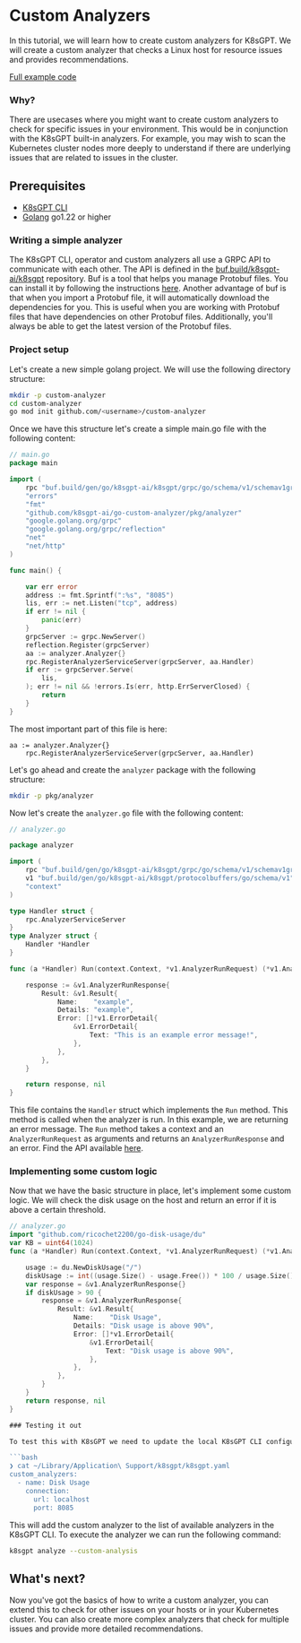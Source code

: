 # Custom Analyzers

In this tutorial, we will learn how to create custom analyzers for K8sGPT.
We will create a custom analyzer that checks a Linux host for resource issues and provides recommendations.

[Full example code](https://github.com/k8sgpt-ai/go-custom-analyzer)

### Why?

There are usecases where you might want to create custom analyzers to check for specific issues in your environment. This would be in conjunction with the K8sGPT built-in analyzers.
For example, you may wish to scan the Kubernetes cluster nodes more deeply to understand if there are underlying issues that are related to issues in the cluster.

## Prerequisites

- [K8sGPT CLI](https://github.com/k8sgpt-ai/k8sgpt.git)
- [Golang](https://golang.org/doc/install) go1.22 or higher



### Writing a simple analyzer

 The K8sGPT CLI, operator and custom analyzers all use a GRPC API to communicate with each other. The API is defined in the [buf.build/k8sgpt-ai/k8sgpt](https://buf.build/k8sgpt-ai/k8sgpt/docs/main:schema.v1) repository. Buf is a tool that helps you manage Protobuf files. You can install it by following the instructions [here](https://docs.buf.build/installation).
 Another advantage of buf is that when you import a Protobuf file, it will automatically download the dependencies for you. This is useful when you are working with Protobuf files that have dependencies on other Protobuf files. Additionally, you'll always be able to get the latest version of the Protobuf files.

### Project setup

Let's create a new simple golang project. We will use the following directory structure:

```bash
mkdir -p custom-analyzer
cd custom-analyzer
go mod init github.com/<username>/custom-analyzer
```

Once we have this structure let's create a simple main.go file with the following content:

```go
// main.go
package main

import (
	rpc "buf.build/gen/go/k8sgpt-ai/k8sgpt/grpc/go/schema/v1/schemav1grpc"
	"errors"
	"fmt"
	"github.com/k8sgpt-ai/go-custom-analyzer/pkg/analyzer"
	"google.golang.org/grpc"
	"google.golang.org/grpc/reflection"
	"net"
	"net/http"
)

func main() {

	var err error
	address := fmt.Sprintf(":%s", "8085")
	lis, err := net.Listen("tcp", address)
	if err != nil {
		panic(err)
	}
	grpcServer := grpc.NewServer()
	reflection.Register(grpcServer)
	aa := analyzer.Analyzer{}
	rpc.RegisterAnalyzerServiceServer(grpcServer, aa.Handler)
	if err := grpcServer.Serve(
		lis,
	); err != nil && !errors.Is(err, http.ErrServerClosed) {
		return
	}
}
```

The most important part of this file is here:
```
aa := analyzer.Analyzer{}
	rpc.RegisterAnalyzerServiceServer(grpcServer, aa.Handler)
```

Let's go ahead and create the `analyzer` package with the following structure:

```bash
mkdir -p pkg/analyzer
```

Now let's create the `analyzer.go` file with the following content:

```go
// analyzer.go

package analyzer

import (
	rpc "buf.build/gen/go/k8sgpt-ai/k8sgpt/grpc/go/schema/v1/schemav1grpc"
	v1 "buf.build/gen/go/k8sgpt-ai/k8sgpt/protocolbuffers/go/schema/v1"
	"context"
)

type Handler struct {
	rpc.AnalyzerServiceServer
}
type Analyzer struct {
	Handler *Handler
}

func (a *Handler) Run(context.Context, *v1.AnalyzerRunRequest) (*v1.AnalyzerRunResponse, error) {

	response := &v1.AnalyzerRunResponse{
		Result: &v1.Result{
			Name:    "example",
			Details: "example",
			Error: []*v1.ErrorDetail{
				&v1.ErrorDetail{
					Text: "This is an example error message!",
				},
			},
		},
	}

	return response, nil
}
```

This file contains the `Handler` struct which implements the `Run` method. This method is called when the analyzer is run. In this example, we are returning an error message.
The `Run` method takes a context and an `AnalyzerRunRequest` as arguments and returns an `AnalyzerRunResponse` and an error. Find the API available [here](https://buf.build/k8sgpt-ai/k8sgpt/file/main:schema/v1/analyzer.proto#L16).

### Implementing some custom logic

Now that we have the basic structure in place, let's implement some custom logic. We will check the disk usage on the host and return an error if it is above a certain threshold.

```go
// analyzer.go
import "github.com/ricochet2200/go-disk-usage/du"
var KB = uint64(1024)
func (a *Handler) Run(context.Context, *v1.AnalyzerRunRequest) (*v1.AnalyzerRunResponse, error) {

	usage := du.NewDiskUsage("/")
	diskUsage := int((usage.Size() - usage.Free()) * 100 / usage.Size())
	var response = &v1.AnalyzerRunResponse{}
	if diskUsage > 90 {
		response = &v1.AnalyzerRunResponse{
			Result: &v1.Result{
				Name:    "Disk Usage",
				Details: "Disk usage is above 90%",
				Error: []*v1.ErrorDetail{
					&v1.ErrorDetail{
						Text: "Disk usage is above 90%",
					},
				},
			},
		}
	}
	return response, nil
}

### Testing it out

To test this with K8sGPT we need to update the local K8sGPT CLI configuration to point to the custom analyzer. We can do this by running the following command:

```bash
❯ cat ~/Library/Application\ Support/k8sgpt/k8sgpt.yaml
custom_analyzers:
  - name: Disk Usage
    connection:
      url: localhost
      port: 8085
```

This will add the custom analyzer to the list of available analyzers in the K8sGPT CLI.
To execute the analyzer we can run the following command:

```bash
k8sgpt analyze --custom-analysis
```

## What's next?

Now you've got the basics of how to write a custom analyzer, you can extend this to check for other issues on your hosts or in your Kubernetes cluster. You can also create more complex analyzers that check for multiple issues and provide more detailed recommendations.


